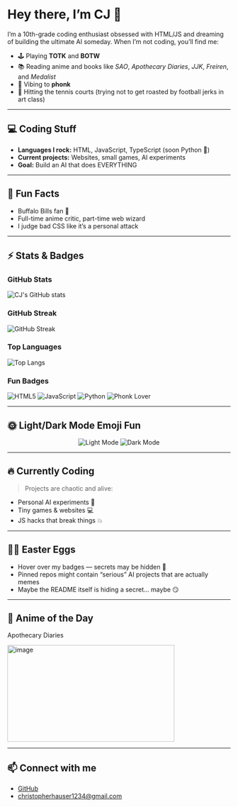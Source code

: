 # Hey there, I’m CJ 👋

I’m a 10th-grade coding enthusiast obsessed with HTML/JS and dreaming of building the ultimate AI someday. When I’m not coding, you’ll find me:

- 🕹 Playing **TOTK** and **BOTW**  
- 📚 Reading anime and books like *SAO*, *Apothecary Diaries*, *JJK*, *Freiren*, and *Medalist*  
- 🎵 Vibing to **phonk**  
- 🎾 Hitting the tennis courts (trying not to get roasted by football jerks in art class)  

---

## 💻 Coding Stuff
- **Languages I rock:** HTML, JavaScript, TypeScript (soon Python 🐍)  
- **Current projects:** Websites, small games, AI experiments  
- **Goal:** Build an AI that does EVERYTHING  

---

## 🌟 Fun Facts
- Buffalo Bills fan 🦬  
- Full-time anime critic, part-time web wizard  
- I judge bad CSS like it’s a personal attack  

---

## ⚡ Stats & Badges

### GitHub Stats
![CJ's GitHub stats](https://github-readme-stats.vercel.app/api?username=cloudcompile&show_icons=true&theme=radical)

### GitHub Streak
![GitHub Streak](https://github-readme-streak-stats.herokuapp.com/?user=cloudcompile&theme=radical)

### Top Languages
![Top Langs](https://github-readme-stats.vercel.app/api/top-langs/?username=cloudcompile&layout=compact&theme=radical)

### Fun Badges
![HTML5](https://img.shields.io/badge/HTML5-E34F26?style=for-the-badge&logo=html5&logoColor=white)
![JavaScript](https://img.shields.io/badge/JavaScript-F7DF1E?style=for-the-badge&logo=javascript&logoColor=black)
![Python](https://img.shields.io/badge/Python-3776AB?style=for-the-badge&logo=python&logoColor=white)
![Phonk Lover](https://img.shields.io/badge/Phonk-000000?style=for-the-badge&logo=spotify&logoColor=green)

---

## 🌞 Light/Dark Mode Emoji Fun
<p align="center">
  <img src="https://img.shields.io/badge/Light%20Mode-🌞-yellow?style=for-the-badge" alt="Light Mode">
  <img src="https://img.shields.io/badge/Dark%20Mode-🌙-blue?style=for-the-badge" alt="Dark Mode">
</p>

---

## 🔥 Currently Coding
> Projects are chaotic and alive:  
- Personal AI experiments 🤖  
- Tiny games & websites 💻  
- JS hacks that break things 💥  

---

## 🕵️‍♂️ Easter Eggs
- Hover over my badges — secrets may be hidden 👀  
- Pinned repos might contain “serious” AI projects that are actually memes  
- Maybe the README itself is hiding a secret… maybe 😏  

---

## 🎌 Anime of the Day
Apothecary Diaries

<img width="377" height="218" alt="image" src="https://github.com/user-attachments/assets/86762eef-f850-474c-828c-af08e5ef06d8" />


---

## 📫 Connect with me
- [GitHub](https://github.com/cloudcompile)   
-  christopherhauser1234@gmail.com
